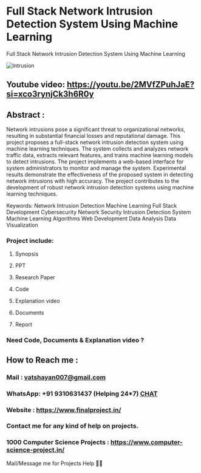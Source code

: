 # Full Stack Network Intrusion Detection System Using Machine Learning

Full Stack Network Intrusion Detection System Using Machine Learning

![Intrusion](https://github.com/user-attachments/assets/a312e511-c9e7-4096-aea1-b5e57f67757c)

## Youtube video: https://youtu.be/2MVfZPuhJaE?si=xco3rynjCk3h6R0y

## Abstract :

Network intrusions pose a significant threat to organizational networks, resulting in substantial financial losses and reputational damage. This project proposes a full-stack network intrusion detection system using machine learning techniques. The system collects and analyzes network traffic data, extracts relevant features, and trains machine learning models to detect intrusions. The project implements a web-based interface for system administrators to monitor and manage the system. Experimental results demonstrate the effectiveness of the proposed system in detecting network intrusions with high accuracy. The project contributes to the development of robust network intrusion detection systems using machine learning techniques.

Keywords: Network Intrusion Detection Machine Learning Full Stack Development Cybersecurity Network Security Intrusion Detection System Machine Learning Algorithms Web Development Data Analysis Data Visualization

### Project include: 

1. Synopsis

2. PPT

3. Research Paper


4. Code

5. Explanation video

6. Documents

7. Report


### Need Code, Documents & Explanation video ? 

## How to Reach me :

### Mail : vatshayan007@gmail.com 

### WhatsApp: +91 9310631437 (Helping 24*7) **[CHAT](https://wa.me/message/CHWN2AHCPMAZK1)** 

### Website : https://www.finalproject.in/

### Contact me for any kind of help on projects.
### 1000 Computer Science Projects : https://www.computer-science-project.in/


Mail/Message me for Projects Help 🙏🏻
